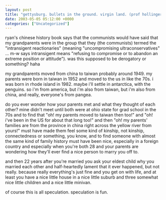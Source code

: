 ```yaml
---
layout: post
title: "gettysburg. bullets in the ground. virgin land. (prof hollinger)"
date: 2003-05-05 05:12:00 +0000
categories: ["Uncategorized"]
---
```


ryan's chinese history book says that the communists would have said that my grandparents were in the group that they (the communists) termed the "intransigent reactionaries" (meaning "uncompromising ultraconservatives" ... m-w says intransigent means "refusing to compromise or to abandon an extreme position or attitude"). was this supposed to be derogatory or something? haha

my grandparents moved from china to taiwan probably around 1949. my parents were born in taiwan in 1952 and moved to the us in like the 70s. i was born in rhode island in 1982. maybe i'll settle in antarctica, with the penguins. so i'm from america, but i'm also from taiwan, but i'm also from china, and really, everyone's from pangea. 

do you ever wonder how your parents met and what they thought of each other? mine didn't meet until both were at ohio state for grad school in the 70s and to find that "oh! my parents moved to taiwan then too!" and "oh! i've been in the US for about that long too!" and then "oh! my parents' families are from the province in china right across the yellow river from yours!" must have made them feel some kind of kinship, not kinship, connectedness or something, you know, and to find someone with almost the same kind of family history must have been nice, especially in a foreign country and especially when you're both 28 and your parents are wondering how they'll ever find a nice person to marry you off to.

and then 22 years after you're married you ask your eldest child why you married each other and half-heartedly lament that it ever happened, but not really. because really everything's just fine and you get on with life, and at least you have a nice little house in a nice little suburb and three somewhat nice little children and a nice little minivan. 

of course this is all speculation. speculation is fun.